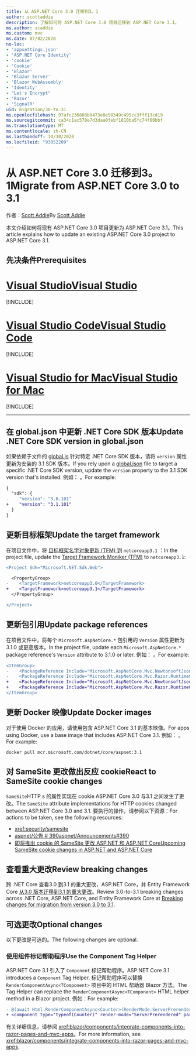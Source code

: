 ```yaml
---
title: 从 ASP.NET Core 3.0 迁移到3。1
author: scottaddie
description: 了解如何将 ASP.NET Core 3.0 项目迁移到 ASP.NET Core 3.1。
ms.author: scaddie
ms.custom: mvc
ms.date: 07/02/2020
no-loc:
- 'appsettings.json'
- 'ASP.NET Core Identity'
- 'cookie'
- 'Cookie'
- 'Blazor'
- 'Blazor Server'
- 'Blazor WebAssembly'
- 'Identity'
- "Let's Encrypt"
- 'Razor'
- 'SignalR'
uid: migration/30-to-31
ms.openlocfilehash: 97afc236808b9473e8e50349c495cc3fff13cd19
ms.sourcegitcommit: ca34c1ac578e7d3daa0febf1810ba5fc74f60bbf
ms.translationtype: MT
ms.contentlocale: zh-CN
ms.lasthandoff: 10/30/2020
ms.locfileid: "93052209"
---
```

# <a name="migrate-from-aspnet-core-30-to-31"></a><span data-ttu-id="e654f-103">从 ASP.NET Core 3.0 迁移到3。1</span><span class="sxs-lookup"><span data-stu-id="e654f-103">Migrate from ASP.NET Core 3.0 to 3.1</span></span>

<span data-ttu-id="e654f-104">作者：[Scott Addie](https://github.com/scottaddie)</span><span class="sxs-lookup"><span data-stu-id="e654f-104">By [Scott Addie](https://github.com/scottaddie)</span></span>

<span data-ttu-id="e654f-105">本文介绍如何将现有 ASP.NET Core 3.0 项目更新为 ASP.NET Core 3.1。</span><span class="sxs-lookup"><span data-stu-id="e654f-105">This article explains how to update an existing ASP.NET Core 3.0 project to ASP.NET Core 3.1.</span></span>

## <a name="prerequisites"></a><span data-ttu-id="e654f-106">先决条件</span><span class="sxs-lookup"><span data-stu-id="e654f-106">Prerequisites</span></span>

# <a name="visual-studio"></a>[<span data-ttu-id="e654f-107">Visual Studio</span><span class="sxs-lookup"><span data-stu-id="e654f-107">Visual Studio</span></span>](#tab/visual-studio)

[!INCLUDE[](~/includes/net-core-prereqs-vs-3.1.md)]

# <a name="visual-studio-code"></a>[<span data-ttu-id="e654f-108">Visual Studio Code</span><span class="sxs-lookup"><span data-stu-id="e654f-108">Visual Studio Code</span></span>](#tab/visual-studio-code)

[!INCLUDE[](~/includes/net-core-prereqs-vsc-3.1.md)]

# <a name="visual-studio-for-mac"></a>[<span data-ttu-id="e654f-109">Visual Studio for Mac</span><span class="sxs-lookup"><span data-stu-id="e654f-109">Visual Studio for Mac</span></span>](#tab/visual-studio-mac)

[!INCLUDE[](~/includes/net-core-prereqs-mac-3.1.md)]

---

## <a name="update-net-core-sdk-version-in-globaljson"></a><span data-ttu-id="e654f-110">在 global.json 中更新 .NET Core SDK 版本</span><span class="sxs-lookup"><span data-stu-id="e654f-110">Update .NET Core SDK version in global.json</span></span>

<span data-ttu-id="e654f-111">如果依赖于文件的 [global.js](/dotnet/core/tools/global-json) 针对特定 .NET Core SDK 版本，请将 `version` 属性更新为安装的 3.1 SDK 版本。</span><span class="sxs-lookup"><span data-stu-id="e654f-111">If you rely upon a [global.json](/dotnet/core/tools/global-json) file to target a specific .NET Core SDK version, update the `version` property to the 3.1 SDK version that's installed.</span></span> <span data-ttu-id="e654f-112">例如： 。</span><span class="sxs-lookup"><span data-stu-id="e654f-112">For example:</span></span>

```diff
{
  "sdk": {
-    "version": "3.0.101"
+    "version": "3.1.101"
  }
}
```

## <a name="update-the-target-framework"></a><span data-ttu-id="e654f-113">更新目标框架</span><span class="sxs-lookup"><span data-stu-id="e654f-113">Update the target framework</span></span>

<span data-ttu-id="e654f-114">在项目文件中，将 [目标框架名字对象更新 (TFM) ](/dotnet/standard/frameworks) 到 `netcoreapp3.1` ：</span><span class="sxs-lookup"><span data-stu-id="e654f-114">In the project file, update the [Target Framework Moniker (TFM)](/dotnet/standard/frameworks) to `netcoreapp3.1`:</span></span>

```diff
<Project Sdk="Microsoft.NET.Sdk.Web">

  <PropertyGroup>
-    <TargetFramework>netcoreapp3.0</TargetFramework>
+    <TargetFramework>netcoreapp3.1</TargetFramework>
  </PropertyGroup>

</Project>
```

## <a name="update-package-references"></a><span data-ttu-id="e654f-115">更新包引用</span><span class="sxs-lookup"><span data-stu-id="e654f-115">Update package references</span></span>

<span data-ttu-id="e654f-116">在项目文件中，将每个 `Microsoft.AspNetCore.*` 包引用的 `Version` 属性更新为3.1.0 或更高版本。</span><span class="sxs-lookup"><span data-stu-id="e654f-116">In the project file, update each `Microsoft.AspNetCore.*` package reference's `Version` attribute to 3.1.0 or later.</span></span> <span data-ttu-id="e654f-117">例如： 。</span><span class="sxs-lookup"><span data-stu-id="e654f-117">For example:</span></span>

```diff
<ItemGroup>
-    <PackageReference Include="Microsoft.AspNetCore.Mvc.NewtonsoftJson" Version="3.0.0" />
-    <PackageReference Include="Microsoft.AspNetCore.Mvc.Razor.RuntimeCompilation" Version="3.0.0" Condition="'$(Configuration)' == 'Debug'" />
+    <PackageReference Include="Microsoft.AspNetCore.Mvc.NewtonsoftJson" Version="3.1.1" />
+    <PackageReference Include="Microsoft.AspNetCore.Mvc.Razor.RuntimeCompilation" Version="3.1.1" Condition="'$(Configuration)' == 'Debug'" />
</ItemGroup>
```

## <a name="update-docker-images"></a><span data-ttu-id="e654f-118">更新 Docker 映像</span><span class="sxs-lookup"><span data-stu-id="e654f-118">Update Docker images</span></span>

<span data-ttu-id="e654f-119">对于使用 Docker 的应用，请使用包含 ASP.NET Core 3.1 的基本映像。</span><span class="sxs-lookup"><span data-stu-id="e654f-119">For apps using Docker, use a base image that includes ASP.NET Core 3.1.</span></span> <span data-ttu-id="e654f-120">例如： 。</span><span class="sxs-lookup"><span data-stu-id="e654f-120">For example:</span></span>

```console
docker pull mcr.microsoft.com/dotnet/core/aspnet:3.1
```

## <a name="react-to-samesite-no-loccookie-changes"></a><span data-ttu-id="e654f-121">对 SameSite 更改做出反应 cookie</span><span class="sxs-lookup"><span data-stu-id="e654f-121">React to SameSite cookie changes</span></span>

<span data-ttu-id="e654f-122">`SameSite`HTTP s 的属性实现在 cookie ASP.NET Core 3.0 与3.1 之间发生了更改。</span><span class="sxs-lookup"><span data-stu-id="e654f-122">The `SameSite` attribute implementations for HTTP cookies changed between ASP.NET Core 3.0 and 3.1.</span></span> <span data-ttu-id="e654f-123">要执行的操作，请参阅以下资源：</span><span class="sxs-lookup"><span data-stu-id="e654f-123">For actions to be taken, see the following resources:</span></span>

* <xref:security/samesite>
* [<span data-ttu-id="e654f-124">aspnet/公告 # 390</span><span class="sxs-lookup"><span data-stu-id="e654f-124">aspnet/Announcements#390</span></span>](https://github.com/aspnet/Announcements/issues/390)
* <span data-ttu-id="e654f-125">[即将推出 cookie 的 SameSite 更改 ASP.NET 和 ASP.NET Core](https://devblogs.microsoft.com/aspnet/upcoming-samesite-cookie-changes-in-asp-net-and-asp-net-core/)</span><span class="sxs-lookup"><span data-stu-id="e654f-125">[Upcoming SameSite cookie changes in ASP.NET and ASP.NET Core](https://devblogs.microsoft.com/aspnet/upcoming-samesite-cookie-changes-in-asp-net-and-asp-net-core/)</span></span>

## <a name="review-breaking-changes"></a><span data-ttu-id="e654f-126">查看重大更改</span><span class="sxs-lookup"><span data-stu-id="e654f-126">Review breaking changes</span></span>

<span data-ttu-id="e654f-127">跨 .NET Core 查看3.0 到3.1 的重大更改，ASP.NET Core，并 Entity Framework Core [从3.0 版本迁移到3.1 的重大更改](/dotnet/core/compatibility/3.0-3.1)。</span><span class="sxs-lookup"><span data-stu-id="e654f-127">Review 3.0-to-3.1 breaking changes across .NET Core, ASP.NET Core, and Entity Framework Core at [Breaking changes for migration from version 3.0 to 3.1](/dotnet/core/compatibility/3.0-3.1).</span></span>

## <a name="optional-changes"></a><span data-ttu-id="e654f-128">可选更改</span><span class="sxs-lookup"><span data-stu-id="e654f-128">Optional changes</span></span>

<span data-ttu-id="e654f-129">以下更改是可选的。</span><span class="sxs-lookup"><span data-stu-id="e654f-129">The following changes are optional.</span></span>

### <a name="use-the-component-tag-helper"></a><span data-ttu-id="e654f-130">使用组件标记帮助程序</span><span class="sxs-lookup"><span data-stu-id="e654f-130">Use the Component Tag Helper</span></span>

<span data-ttu-id="e654f-131">ASP.NET Core 3.1 引入了 `Component` 标记帮助程序。</span><span class="sxs-lookup"><span data-stu-id="e654f-131">ASP.NET Core 3.1 introduces a `Component` Tag Helper.</span></span> <span data-ttu-id="e654f-132">标记帮助程序可以替换 `RenderComponentAsync<TComponent>` 项目中的 HTML 帮助器 Blazor 方法。</span><span class="sxs-lookup"><span data-stu-id="e654f-132">The Tag Helper can replace the `RenderComponentAsync<TComponent>` HTML helper method in a Blazor project.</span></span> <span data-ttu-id="e654f-133">例如：</span><span class="sxs-lookup"><span data-stu-id="e654f-133">For example:</span></span>

```diff
- @(await Html.RenderComponentAsync<Counter>(RenderMode.ServerPrerendered, new { IncrementAmount = 10 }))
+ <component type="typeof(Counter)" render-mode="ServerPrerendered" param-IncrementAmount="10" />
```

<span data-ttu-id="e654f-134">有关详细信息，请参阅 <xref:blazor/components/integrate-components-into-razor-pages-and-mvc-apps>。</span><span class="sxs-lookup"><span data-stu-id="e654f-134">For more information, see <xref:blazor/components/integrate-components-into-razor-pages-and-mvc-apps>.</span></span>
